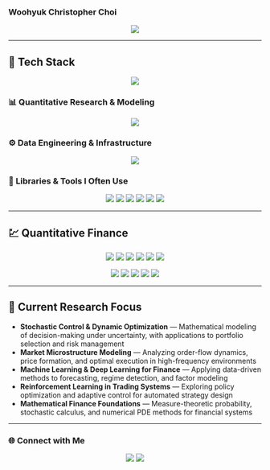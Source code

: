 ### Woohyuk Christopher Choi

<div align="center">
  <img src="https://capsule-render.vercel.app/api?type=waving&color=gradient&height=200&section=header&text=Welcome%20to%20My%20GitHub!&fontSize=40&fontAlignY=35&desc=Quant%20Researcher%20%7C%20Financial%20Engineering%20&descAlignY=55&descAlign=50" />
</div>

---

## 🧠 Tech Stack

<p align="center">
  <img src="https://skillicons.dev/icons?i=python,cpp,c,julia,git,github,postgres,vscode,pycharm,latex&theme=dark" />
</p>

### 📊 Quantitative Research & Modeling
<p align="center">
  <img src="https://skillicons.dev/icons?i=pytorch,tensorflow,sklearn&theme=dark" />
</p>

### ⚙️ Data Engineering & Infrastructure
<p align="center">
  <img src="https://skillicons.dev/icons?i=fastapi,sqlite,linux,bash,aws,docker&theme=dark" />
</p>

### 🧩 Libraries & Tools I Often Use
<p align="center">
  <img src="https://img.shields.io/badge/Polars-0093DD?style=for-the-badge&logo=polars&logoColor=white" />
  <img src="https://img.shields.io/badge/Numba-00A3E0?style=for-the-badge&logo=numba&logoColor=white" />
  <img src="https://img.shields.io/badge/CVXPy-007ACC?style=for-the-badge&logo=python&logoColor=white" />
  <img src="https://img.shields.io/badge/Backtrader-2D2D2D?style=for-the-badge&logo=python&logoColor=white" />
  <img src="https://img.shields.io/badge/Statsmodels-333333?style=for-the-badge&logo=python&logoColor=white" />
  <img src="https://img.shields.io/badge/ccxt-20232A?style=for-the-badge&logo=bitcoin&logoColor=F7931A" />
</p>

---

## 💹 Quantitative Finance

<p align="center">
  <img src="https://img.shields.io/badge/Stochastic Control-0A66C2?style=for-the-badge&logo=python&logoColor=white" />
  <img src="https://img.shields.io/badge/HJB PDEs-1A73E8?style=for-the-badge&logo=mathworks&logoColor=white" />
  <img src="https://img.shields.io/badge/Portfolio Optimization-007ACC?style=for-the-badge&logo=python&logoColor=white" />
  <img src="https://img.shields.io/badge/Risk Modeling-00599C?style=for-the-badge&logo=anaconda&logoColor=white" />
  <img src="https://img.shields.io/badge/Volatility Forecasting-34A853?style=for-the-badge&logo=google-analytics&logoColor=white" />
  <img src="https://img.shields.io/badge/Market Microstructure-8E44AD?style=for-the-badge&logo=chartdotjs&logoColor=white" />
</p>

<p align="center">
  <img src="https://img.shields.io/badge/Time Series-FF9900?style=flat-square&logo=clockify&logoColor=white" />
  <img src="https://img.shields.io/badge/GARCH / EWMA / ARIMA-007ACC?style=flat-square&logo=python&logoColor=white" />
  <img src="https://img.shields.io/badge/Monte Carlo Simulation-5C2D91?style=flat-square&logo=python&logoColor=white" />
  <img src="https://img.shields.io/badge/Statistical Arbitrage-111827?style=flat-square&logo=python&logoColor=white" />
  <img src="https://img.shields.io/badge/Kalman Filter-1E90FF?style=flat-square&logo=python&logoColor=white" />
</p>

---

## 🔬 Current Research Focus

- **Stochastic Control & Dynamic Optimization** — Mathematical modeling of decision-making under uncertainty, with applications to portfolio selection and risk management  
- **Market Microstructure Modeling** — Analyzing order-flow dynamics, price formation, and optimal execution in high-frequency environments  
- **Machine Learning & Deep Learning for Finance** — Applying data-driven methods to forecasting, regime detection, and factor modeling  
- **Reinforcement Learning in Trading Systems** — Exploring policy optimization and adaptive control for automated strategy design  
- **Mathematical Finance Foundations** — Measure-theoretic probability, stochastic calculus, and numerical PDE methods for financial systems


---

### 🌐 Connect with Me
<p align="center">
  <a href="https://www.linkedin.com/in/woohyuk-choi-55a95a24a/"><img src="https://img.shields.io/badge/LinkedIn-0077B5?style=flat-square&logo=Linkedin&logoColor=white"/></a>
  <a href="mailto:asaf0121@postech.ac.kr"><img src="https://img.shields.io/badge/Email-D14836?style=flat-square&logo=Gmail&logoColor=white"/></a>
</p>
